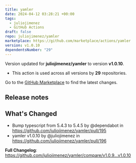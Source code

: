 ```yaml
---
title: yamler
date: 2024-04-12 03:28:21 +00:00
tags:
  - juliojimenez
  - GitHub Actions
draft: false
repo: juliojimenez/yamler
marketplace: https://github.com/marketplace/actions/yamler
version: v1.0.10
dependentsNumber: "29"
---
```



Version updated for **juliojimenez/yamler** to version **v1.0.10**.
- This action is used across all versions by **29** repositories.

Go to the [GitHub Marketplace](https://github.com/marketplace/actions/yamler) to find the latest changes.

## Release notes

## What's Changed

* Bump typescript from 5.4.3 to 5.4.5 by @dependabot in https://github.com/juliojimenez/yamler/pull/195
* yamler v1.0.10 by @juliojimenez in https://github.com/juliojimenez/yamler/pull/196

**Full Changelog**: https://github.com/juliojimenez/yamler/compare/v1.0.9...v1.0.10
